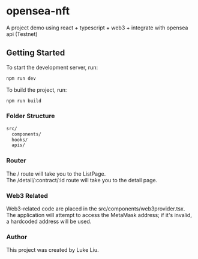 # opensea-nft

A project demo using react + typescript + web3 + integrate with opensea api (Testnet)

## Getting Started

To start the development server, run:

```bash
npm run dev
```

To build the project, run:

```bash
npm run build
```

### Folder Structure

```bash
src/
  components/  
  hooks/
  apis/
```

### Router

The / route will take you to the ListPage.  
The /detail/:contract/:id route will take you to the detail page.  

### Web3 Related

Web3-related code are placed in the src/components/web3provider.tsx. The application will attempt to access the MetaMask address; if it's invalid, a hardcoded address will be used.

### Author

This project was created by Luke Liu.
